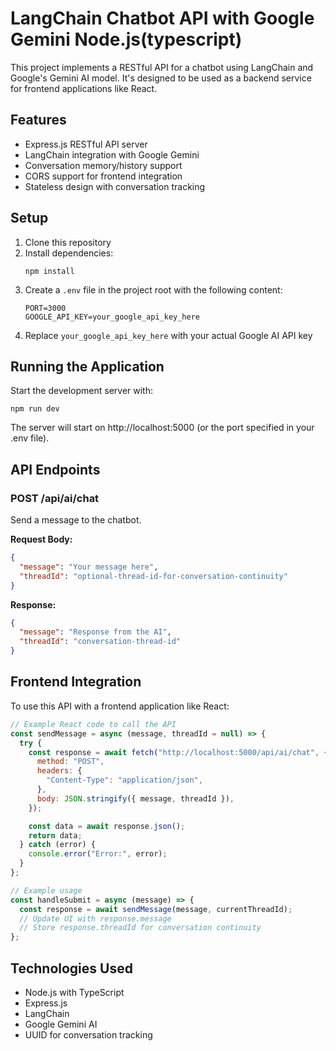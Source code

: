 # LangChain Chatbot API with Google Gemini Node.js(typescript)

This project implements a RESTful API for a chatbot using LangChain and Google's Gemini AI model.
It's designed to be used as a backend service for frontend applications like React.

## Features

- Express.js RESTful API server
- LangChain integration with Google Gemini
- Conversation memory/history support
- CORS support for frontend integration
- Stateless design with conversation tracking

## Setup

1. Clone this repository
2. Install dependencies:
   ```
   npm install
   ```
3. Create a `.env` file in the project root with the following content:
   ```
   PORT=3000
   GOOGLE_API_KEY=your_google_api_key_here
   ```
4. Replace `your_google_api_key_here` with your actual Google AI API key

## Running the Application

Start the development server with:

```
npm run dev
```

The server will start on http://localhost:5000 (or the port specified in your .env file).

## API Endpoints

### POST /api/ai/chat

Send a message to the chatbot.

**Request Body:**

```json
{
  "message": "Your message here",
  "threadId": "optional-thread-id-for-conversation-continuity"
}
```

**Response:**

```json
{
  "message": "Response from the AI",
  "threadId": "conversation-thread-id"
}
```

## Frontend Integration

To use this API with a frontend application like React:

```javascript
// Example React code to call the API
const sendMessage = async (message, threadId = null) => {
  try {
    const response = await fetch("http://localhost:5000/api/ai/chat", {
      method: "POST",
      headers: {
        "Content-Type": "application/json",
      },
      body: JSON.stringify({ message, threadId }),
    });

    const data = await response.json();
    return data;
  } catch (error) {
    console.error("Error:", error);
  }
};

// Example usage
const handleSubmit = async (message) => {
  const response = await sendMessage(message, currentThreadId);
  // Update UI with response.message
  // Store response.threadId for conversation continuity
};
```

## Technologies Used

- Node.js with TypeScript
- Express.js
- LangChain
- Google Gemini AI
- UUID for conversation tracking
